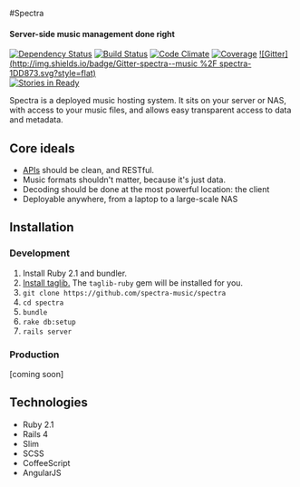 #Spectra
#### Server-side music management done right
[![Dependency Status](http://img.shields.io/gemnasium/spectra-music/spectra.svg?style=flat)](https://gemnasium.com/spectra-music/spectra)
[![Build Status](http://img.shields.io/travis/spectra-music/spectra/master.svg?style=flat)](https://travis-ci.org/spectra-music/spectra)
[![Code Climate](https://img.shields.io/codeclimate/github/spectra-music/spectra.png?style=flat)](https://codeclimate.com/github/spectra-music/spectra)
[![Coverage](https://img.shields.io/codeclimate/coverage/github/spectra-music/spectra.png?style=flat)](https://codeclimate.com/github/spectra-music/spectra)
[![Gitter](http://img.shields.io/badge/Gitter-spectra--music %2F spectra-1DD873.svg?style=flat)](https://gitter.im/spectra-music/spectra)  
[![Stories in Ready](https://badge.waffle.io/spectra-music/spectra.png?label=ready&title=Ready)](https://waffle.io/spectra-music/spectra)

Spectra is a deployed music hosting system. It sits on your server or NAS, with access to your music files, and allows
easy transparent access to data and metadata. 

## Core ideals
- [APIs](http://docs.spectra.apiary.io/) should be clean, and RESTful.
- Music formats shouldn't matter, because it's just data.
- Decoding should be done at the most powerful location: the client
- Deployable anywhere, from a laptop to a large-scale NAS

## Installation

### Development
1. Install Ruby 2.1 and bundler.
2. [Install taglib.](http://rubydoc.info/gems/taglib-ruby#Installation) The `taglib-ruby` gem will be installed for you.
3. `git clone https://github.com/spectra-music/spectra`
4. `cd spectra`
5. `bundle`
6. `rake db:setup`
7. `rails server`

### Production
[coming soon]

## Technologies
- Ruby 2.1
- Rails 4
- Slim
- SCSS
- CoffeeScript
- AngularJS
